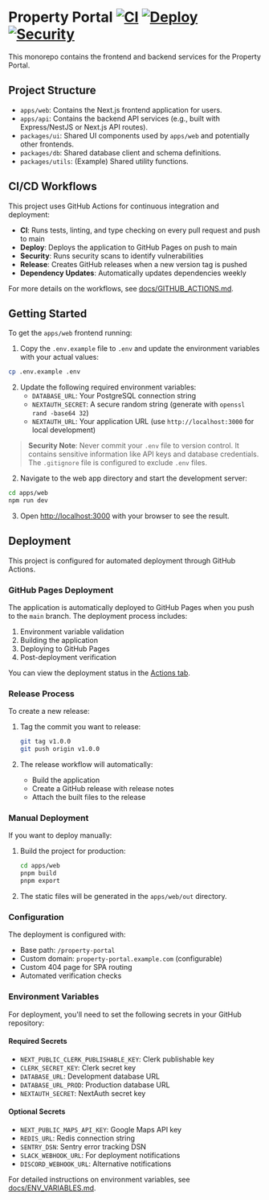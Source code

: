 # Property Portal [![CI](https://github.com/DeepFriedCyber/property-portal/actions/workflows/ci.yml/badge.svg)](https://github.com/DeepFriedCyber/property-portal/actions/workflows/ci.yml) [![Deploy](https://github.com/DeepFriedCyber/property-portal/actions/workflows/deploy.yml/badge.svg)](https://github.com/DeepFriedCyber/property-portal/actions/workflows/deploy.yml) [![Security](https://github.com/DeepFriedCyber/property-portal/actions/workflows/security.yml/badge.svg)](https://github.com/DeepFriedCyber/property-portal/actions/workflows/security.yml)

This monorepo contains the frontend and backend services for the Property Portal.

## Project Structure

- `apps/web`: Contains the Next.js frontend application for users.
- `apps/api`: Contains the backend API services (e.g., built with Express/NestJS or Next.js API routes).
- `packages/ui`: Shared UI components used by `apps/web` and potentially other frontends.
- `packages/db`: Shared database client and schema definitions.
- `packages/utils`: (Example) Shared utility functions.

## CI/CD Workflows

This project uses GitHub Actions for continuous integration and deployment:

- **CI**: Runs tests, linting, and type checking on every pull request and push to main
- **Deploy**: Deploys the application to GitHub Pages on push to main
- **Security**: Runs security scans to identify vulnerabilities
- **Release**: Creates GitHub releases when a new version tag is pushed
- **Dependency Updates**: Automatically updates dependencies weekly

For more details on the workflows, see [docs/GITHUB_ACTIONS.md](docs/GITHUB_ACTIONS.md).

## Getting Started

To get the `apps/web` frontend running:

1. Copy the `.env.example` file to `.env` and update the environment variables with your actual values:

```bash
cp .env.example .env
```

2. Update the following required environment variables:
   - `DATABASE_URL`: Your PostgreSQL connection string
   - `NEXTAUTH_SECRET`: A secure random string (generate with `openssl rand -base64 32`)
   - `NEXTAUTH_URL`: Your application URL (use `http://localhost:3000` for local development)

> **Security Note**: Never commit your `.env` file to version control. It contains sensitive information like API keys and database credentials. The `.gitignore` file is configured to exclude `.env` files.

2. Navigate to the web app directory and start the development server:

```bash
cd apps/web
npm run dev
```

3. Open [http://localhost:3000](http://localhost:3000) with your browser to see the result.

## Deployment

This project is configured for automated deployment through GitHub Actions.

### GitHub Pages Deployment

The application is automatically deployed to GitHub Pages when you push to the `main` branch. The deployment process includes:

1. Environment variable validation
2. Building the application
3. Deploying to GitHub Pages
4. Post-deployment verification

You can view the deployment status in the [Actions tab](https://github.com/DeepFriedCyber/property-portal/actions/workflows/deploy.yml).

### Release Process

To create a new release:

1. Tag the commit you want to release:
   ```bash
   git tag v1.0.0
   git push origin v1.0.0
   ```

2. The release workflow will automatically:
   - Build the application
   - Create a GitHub release with release notes
   - Attach the built files to the release

### Manual Deployment

If you want to deploy manually:

1. Build the project for production:
   ```bash
   cd apps/web
   pnpm build
   pnpm export
   ```

2. The static files will be generated in the `apps/web/out` directory.

### Configuration

The deployment is configured with:

- Base path: `/property-portal`
- Custom domain: `property-portal.example.com` (configurable)
- Custom 404 page for SPA routing
- Automated verification checks

### Environment Variables

For deployment, you'll need to set the following secrets in your GitHub repository:

#### Required Secrets
- `NEXT_PUBLIC_CLERK_PUBLISHABLE_KEY`: Clerk publishable key
- `CLERK_SECRET_KEY`: Clerk secret key
- `DATABASE_URL`: Development database URL
- `DATABASE_URL_PROD`: Production database URL
- `NEXTAUTH_SECRET`: NextAuth secret key

#### Optional Secrets
- `NEXT_PUBLIC_MAPS_API_KEY`: Google Maps API key
- `REDIS_URL`: Redis connection string
- `SENTRY_DSN`: Sentry error tracking DSN
- `SLACK_WEBHOOK_URL`: For deployment notifications
- `DISCORD_WEBHOOK_URL`: Alternative notifications

For detailed instructions on environment variables, see [docs/ENV_VARIABLES.md](docs/ENV_VARIABLES.md).
